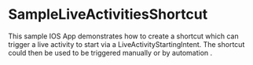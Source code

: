 # SampleLiveActivitiesShortcut
This sample IOS App demonstrates how to create a shortcut which can trigger a live activity to start via a LiveActivityStartingIntent.
The shortcut could then be used to be triggered manually or by automation .
